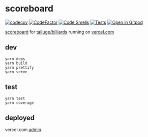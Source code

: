 # scoreboard

[![codecov](https://codecov.io/gh/tailuge/scoreboard/graph/badge.svg?token=70UENFYO7P)](https://codecov.io/gh/tailuge/scoreboard)
[![CodeFactor](https://www.codefactor.io/repository/github/tailuge/scoreboard/badge)](https://www.codefactor.io/repository/github/tailuge/scoreboard)
[![Code Smells](https://sonarcloud.io/api/project_badges/measure?project=tailuge_scoreboard&metric=code_smells)](https://sonarcloud.io/summary/new_code?id=tailuge_scoreboard)
[![Tests](https://github.com/tailuge/scoreboard/actions/workflows/main.yml/badge.svg)](https://github.com/tailuge/scoreboard/actions/workflows/main.yml)
[![Open in Gitpod](https://img.shields.io/badge/Gitpod-Open%20in%20Gitpod-%230092CF.svg)](https://gitpod.io/#https://github.com/tailuge/scoreboard)

[scoreboard](https://scoreboard-tailuge.vercel.app/) for [tailuge/billiards](https://github.com/tailuge/billiards) running on [vercel.com](https://vercel.com/tailuges-projects/scoreboard)

## dev

```shell
yarn deps
yarn build
yarn prettify
yarn serve
```

## test

```shell
yarn test
yarn coverage
```

## deployed

vercel.com [admin](https://vercel.com/tailuges-projects/scoreboard)
